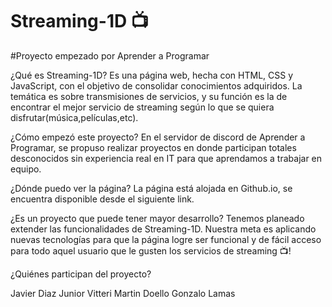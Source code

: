 # Streaming-1D 📺
#Proyecto empezado por Aprender a Programar

¿Qué es Streaming-1D?
Es una página web, hecha con HTML, CSS y JavaScript, con el objetivo de consolidar conocimientos adquiridos. La temática es sobre transmisiones de servicios, y su función es la de encontrar el mejor servicio de streaming según lo que se quiera disfrutar(música,películas,etc).

¿Cómo empezó este proyecto?
En el servidor de discord de Aprender a Programar, se propuso realizar proyectos en donde participan totales desconocidos sin experiencia real en IT para que aprendamos a trabajar en equipo.

¿Dónde puedo ver la página?
La página está alojada en Github.io, se encuentra disponible desde el siguiente link.

¿Es un proyecto que puede tener mayor desarrollo?
Tenemos planeado extender las funcionalidades de Streaming-1D. Nuestra meta es aplicando nuevas tecnologías para que la página logre ser funcional y de fácil acceso para todo aquel usuario que le gusten los servicios de streaming 📺!

¿Quiénes participan del proyecto?

Javier Diaz
Junior Vitteri
Martin Doello
Gonzalo Lamas
